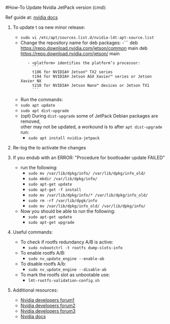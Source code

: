 #How-To Update Nvidia JetPack version (cmd):

Ref guide at: [nvidia docs][1]

1. To update t oa new minor release:
    - `sudo vi /etc/apt/sources.list.d/nvidia-l4t-apt-source.list`
    - Change the repository name for deb packages:
        -```
         deb https://repo.download.nvidia.com/jetson/common <release> main
         deb https://repo.download.nvidia.com/jetson/<platform> <release> main
         ```
            - <platform> identifies the platform’s processor:
              ```
              t186 for NVIDIA® Jetson™ TX2 series
              t194 for NVIDIA® Jetson AGX Xavier™ series or Jetson Xavier NX
              t210 for NVIDIA® Jetson Nano™ devices or Jetson TX1
              ```
   - Run the commands:
   - `sudo apt update`
   - `sudo apt dist-upgrade`
   - (opt) During `dist-upgrade` some of JetPack Debian packages are removed,  
     other may not be updated, a workound is to after `apt dist-upgrade` run:
        - `sudo apt install nvidia-jetpack`

2. Re-log the <username> to activate the changes

3. If you endub with an ERROR: "Procedure for bootloader update FAILED"
    - run the following:
        - `sudo mv /var/lib/dpkg/info/ /var/lib/dpkg/info_old/`
        - `sudo mkdir /var/lib/dpkg/info/`
        - `sudo apt-get update`
        - `sudo apt-get -f install`
        - `sudo mv /var/lib/dpkg/info/* /var/lib/dpkg/info_old/`
        - `sudo rm -rf /var/lib/dpgk/info`
        - `sudo mv /var/lib/dpkg/info_old/ /var/lib/dpkg/info/`
    - Now you should be able to run the following:
        - `sudo apt-get update`
        - `sudo apt-get upgrade`

4. Useful commands:
    - To check if rootfs redundancy A/B is active:
        - `sudo nvbootctrl -t rootfs dump-slots-info`
    - To enable rootfs A/B:
        - `sudo nv_update_engine --enable-ab`
    - To disable rootfs A/b:
        - `sudo nv_update_engine --disable-ab`
    - To mark the rootfs slot as unbootable use:
        - `l4t-rootfs-validation-config.sh`

5. Additional resources:
    - [Nvidia developers forum1][2]
    - [Nvidia developers forum2][3]
    - [Nvidia developers forum3][4]
    - [Nvidia docs][5]

[1]: <https://docs.nvidia.com/jetson/archives/l4t-archived/l4t-3261/index.html#page/Tegra%20Linux%20Driver%20Package%20Development%20Guide/updating_jetson_and_host.html#wwpID0E0OK0HA> "nvidia docs"
[2]: <https://forums.developer.nvidia.com/t/when-and-by-which-software-component-a-b-rootfs-boot-retry-count-is-decremented/197124/7> "nvidia developers forum"
[3]: <https://forums.developer.nvidia.com/t/i-want-to-check-if-a-b-system-update-is-available/209341/12> "nvidia developers forum"
[4]: <https://forums.developer.nvidia.com/t/enable-filesystem-a-b/200163> "nvidia developers forum"
[5]: <https://docs.nvidia.com/jetson/archives/l4t-archived/l4t-3261/index.html#page/Tegra%20Linux%20Driver%20Package%20Development%20Guide/rootfs_custom.html#wwpID0E0GE0HA> "nvidia developers forum"
